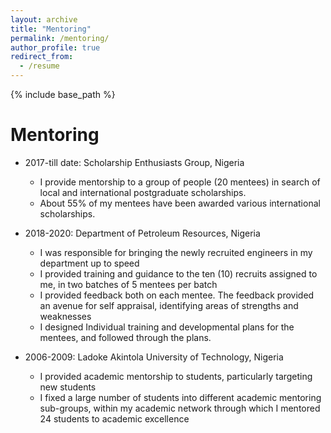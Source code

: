 ```yaml
---
layout: archive
title: "Mentoring"
permalink: /mentoring/
author_profile: true
redirect_from:
  - /resume
---
```


{% include base_path %}

Mentoring
======
* 2017-till date: Scholarship Enthusiasts Group, Nigeria
  * I provide mentorship to a group of people (20 mentees) in search of local and international postgraduate scholarships. 
  * About 55% of my mentees have been awarded various international scholarships.

* 2018-2020: Department of Petroleum Resources, Nigeria
  * I was responsible for bringing the newly recruited engineers in my department up to speed
  * I provided training and guidance to the ten (10) recruits assigned to me, in two batches of 5 mentees per batch
  * I  provided feedback both on each mentee. The feedback provided an avenue for self appraisal, identifying areas of strengths and weaknesses
  *	I designed Individual training and developmental plans for the mentees, and followed through the plans.
  
* 2006-2009: Ladoke Akintola University of Technology, Nigeria
  * I provided academic mentorship to students, particularly targeting new students
  * I fixed a large number of students into different academic mentoring sub-groups, within my academic network through which I mentored 24 students to academic excellence
